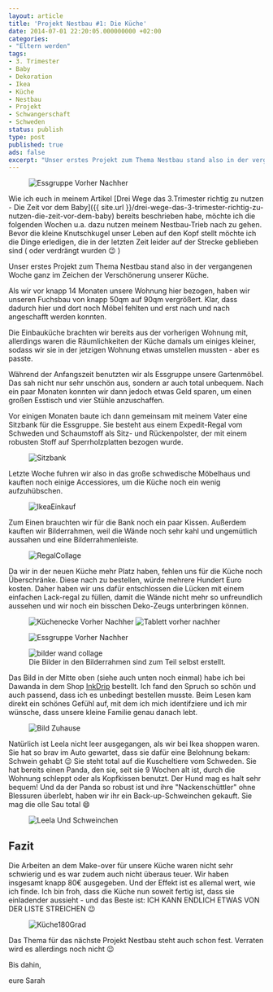 ```yaml
---
layout: article
title: 'Projekt Nestbau #1: Die Küche'
date: 2014-07-01 22:20:05.000000000 +02:00
categories:
- "Eltern werden"
tags:
- 3. Trimester
- Baby
- Dekoration
- Ikea
- Küche
- Nestbau
- Projekt
- Schwangerschaft
- Schweden
status: publish
type: post
published: true
ads: false
excerpt: "Unser erstes Projekt zum Thema Nestbau stand also in der vergangenen Woche ganz im Zeichen der Verschönerung unserer Küche."
---
```

<figure>
	<img src="{{ site.url }}/images/essgruppevorhernachher.jpg" alt="Essgruppe Vorher Nachher" />
</figure>

Wie ich euch in meinem Artikel [Drei Wege das 3.Trimester richtig zu nutzen - Die Zeit vor dem Baby]({{ site.url }}/drei-wege-das-3-trimester-richtig-zu-nutzen-die-zeit-vor-dem-baby) bereits beschrieben habe, möchte ich die folgenden Wochen u.a. dazu nutzen meinem Nestbau-Trieb nach zu gehen. Bevor die kleine Knutschkugel unser Leben auf den Kopf stellt möchte ich die Dinge erledigen, die in der letzten Zeit leider auf der Strecke geblieben sind ( oder verdrängt wurden :wink: )

Unser erstes Projekt zum Thema Nestbau stand also in der vergangenen Woche ganz im Zeichen der Verschönerung unserer Küche.

Als wir vor knapp 14 Monaten unsere Wohnung hier bezogen, haben wir unseren Fuchsbau von knapp 50qm auf 90qm vergrößert. Klar, dass dadurch hier und dort noch Möbel fehlten und erst nach und nach angeschafft werden konnten.

Die Einbauküche brachten wir bereits aus der vorherigen Wohnung mit, allerdings waren die Räumlichkeiten der Küche damals um einiges kleiner, sodass wir sie in der jetzigen Wohnung etwas umstellen mussten - aber es passte.

Während der Anfangszeit benutzten wir als Essgruppe unsere Gartenmöbel. Das sah nicht nur sehr unschön aus, sondern ar auch total unbequem. Nach ein paar Monaten konnten wir dann jedoch etwas Geld sparen, um einen großen Esstisch und vier Stühle anzuschaffen.

Vor einigen Monaten baute ich dann gemeinsam mit meinem Vater eine Sitzbank für die Essgruppe. Sie besteht aus einem Expedit-Regal vom Schweden und Schaumstoff als Sitz- und Rückenpolster, der mit einem robusten Stoff auf Sperrholzplatten bezogen wurde.

<figure>
	<img src="{{ site.url }}/images/sitzbankw.jpg" alt="Sitzbank" />
</figure>

Letzte Woche fuhren wir also in das große schwedische Möbelhaus und kauften noch einige Accessiores, um die Küche noch ein wenig aufzuhübschen.

<figure>
	<img src="{{ site.url }}/images/ikeaeinkauf.jpg" alt="IkeaEinkauf" />
</figure>

Zum Einen brauchten wir für die Bank noch ein paar Kissen. Außerdem kauften wir Bilderrahmen, weil die Wände noch sehr kahl und ungemütlich aussahen und eine Bilderrahmenleiste.

<figure>
	<img src="{{ site.url }}/images/regalcollage.jpg" alt="RegalCollage" />
</figure>

Da wir in der neuen Küche mehr Platz haben, fehlen uns für die Küche noch Überschränke. Diese nach zu bestellen, würde mehrere Hundert Euro kosten. Daher haben wir uns dafür entschlossen die Lücken mit einem einfachen Lack-regal zu füllen, damit die Wände nicht mehr so unfreundlich aussehen und wir noch ein bisschen Deko-Zeugs unterbringen können.

<figure class="half">
	<img src="{{ site.url }}/images/kc3bccheneckevorhernachher.jpg" alt="Küchenecke Vorher Nachher" />
	<img src="{{ site.url }}/images/tablettvorhernachher.jpg" alt="Tablett vorher nachher" />
</figure>

<figure>
	<img src="{{ site.url }}/images/essgruppevorhernachher.jpg" alt="Essgruppe Vorher Nachher" />
</figure>

<figure>
	<img src="{{ site.url }}/images/bilderwandcollage.jpg" alt="bilder wand collage" />
	<figcaption>Die Bilder in den Bilderrahmen sind zum Teil selbst erstellt.</figcaption>
</figure>

Das Bild in der Mitte oben (siehe auch unten noch einmal) habe ich bei Dawanda in dem Shop [InkDrip](http://de.dawanda.com/product/60352799-In-unserem-zuhause-Hausordnung-A3-o-A4) bestellt. Ich fand den Spruch so schön und auch passend, dass ich es unbedingt bestellen musste. Beim Lesen kam direkt ein schönes Gefühl auf, mit dem ich mich identifziere und ich mir wünsche, dass unsere kleine Familie genau danach lebt.

<figure>
	<img src="{{ site.url }}/images/bildzuhause.jpg" alt="Bild Zuhause" />
</figure>

Natürlich ist Leela nicht leer ausgegangen, als wir bei Ikea shoppen waren. Sie hat so brav im Auto gewartet, dass sie dafür eine Belohnung bekam: Schwein gehabt :wink:
Sie steht total auf die Kuscheltiere vom Schweden. Sie hat bereits einen Panda, den sie, seit sie 9 Wochen alt ist, durch die Wohnung schleppt oder als Kopfkissen benutzt. Der Hund mag es halt sehr bequem! Und da der Panda so robust ist und ihre "Nackenschüttler" ohne Blessuren überlebt, haben wir ihr ein Back-up-Schweinchen gekauft. Sie mag die olle Sau total :smile:

<figure>
	<img src="{{ site.url }}/images/leelaundschweinchen.png" alt="Leela Und Schweinchen" />
</figure>

## Fazit
Die Arbeiten an dem Make-over für unsere Küche waren nicht sehr schwierig und es war zudem auch nicht überaus teuer. Wir haben insgesamt knapp 80€ ausgegeben. Und der Effekt ist es allemal wert, wie ich finde.
Ich bin froh, dass die Küche nun soweit fertig ist, dass sie einladender aussieht - und das Beste ist: ICH KANN ENDLICH ETWAS VON DER LISTE STREICHEN :wink:

<figure>
	<img src="{{ site.url }}/images/kc3bcche180grad.jpg" alt="Küche180Grad" />
</figure>

Das Thema für das nächste Projekt Nestbau steht auch schon fest. Verraten wird es allerdings noch nicht :wink:

Bis dahin,

eure Sarah

